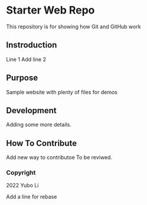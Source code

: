 # Starter Web Repo

This repository is for showing how Git and GitHub work

## Instroduction

Line 1
Add line 2

## Purpose

Sample website with plenty of files for demos

## Development

Adding some more details.

## How To Contribute

Add new way to contributoe
To be reviwed.

### Copyright
2022 Yubo Li

Add a line for rebase
